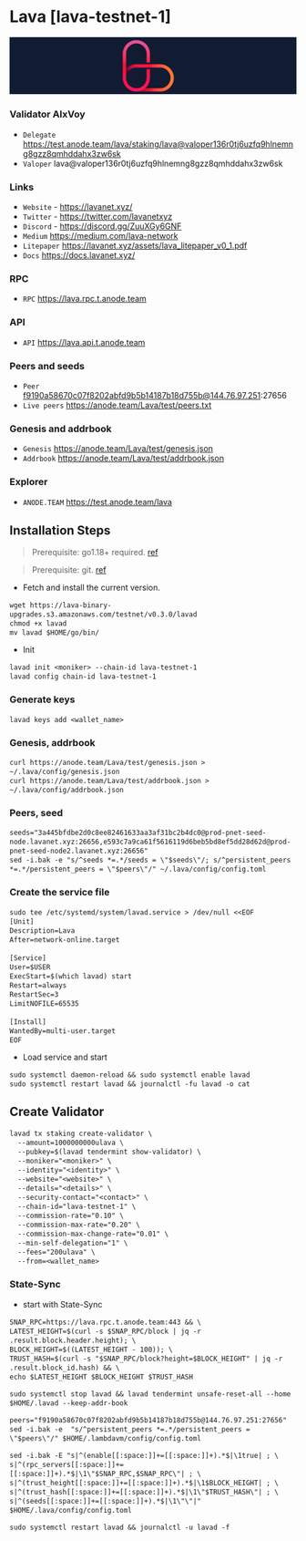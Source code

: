 # Lava [lava-testnet-1]
![Lava Guide](https://github.com/Voynitskiy/Voynitskiy/blob/main/testnet/Lava/Lava.png)
### Validator AlxVoy
* `Delegate` https://test.anode.team/lava/staking/lava@valoper136r0tj6uzfq9hlnemng8gzz8qmhddahx3zw6sk
* `Valoper` lava@valoper136r0tj6uzfq9hlnemng8gzz8qmhddahx3zw6sk
### Links
* `Website` - https://lavanet.xyz/
* `Twitter` - https://twitter.com/lavanetxyz
* `Discord` - https://discord.gg/ZuuXGy6GNF
* `Medium` https://medium.com/lava-network
* `Litepaper` https://lavanet.xyz/assets/lava_litepaper_v0_1.pdf
* `Docs` https://docs.lavanet.xyz/
### RPC
* `RPC` https://lava.rpc.t.anode.team
### API
* `API` https://lava.api.t.anode.team
### Peers and seeds
* `Peer` f9190a58670c07f8202abfd9b5b14187b18d755b@144.76.97.251:27656
* `Live peers` https://anode.team/Lava/test/peers.txt
### Genesis and addrbook
* `Genesis` https://anode.team/Lava/test/genesis.json
* `Addrbook` https://anode.team/Lava/test/addrbook.json
### Explorer
* `ANODE.TEAM` https://test.anode.team/lava
## Installation Steps
>Prerequisite: go1.18+ required. [ref](https://golang.org/doc/install)

>Prerequisite: git. [ref](https://github.com/git/git)

* Fetch and install the current version.
```shell
wget https://lava-binary-upgrades.s3.amazonaws.com/testnet/v0.3.0/lavad
chmod +x lavad
mv lavad $HOME/go/bin/
```
* Init
```
lavad init <moniker> --chain-id lava-testnet-1
lavad config chain-id lava-testnet-1
```

### Generate keys
```
lavad keys add <wallet_name>
```
### Genesis, addrbook
```
curl https://anode.team/Lava/test/genesis.json > ~/.lava/config/genesis.json
curl https://anode.team/Lava/test/addrbook.json > ~/.lava/config/addrbook.json
```
### Peers, seed
```
seeds="3a445bfdbe2d0c8ee82461633aa3af31bc2b4dc0@prod-pnet-seed-node.lavanet.xyz:26656,e593c7a9ca61f5616119d6beb5bd8ef5dd28d62d@prod-pnet-seed-node2.lavanet.xyz:26656"
sed -i.bak -e "s/^seeds *=.*/seeds = \"$seeds\"/; s/^persistent_peers *=.*/persistent_peers = \"$peers\"/" ~/.lava/config/config.toml
```
### Create the service file
```
sudo tee /etc/systemd/system/lavad.service > /dev/null <<EOF
[Unit]
Description=Lava
After=network-online.target

[Service]
User=$USER
ExecStart=$(which lavad) start
Restart=always
RestartSec=3
LimitNOFILE=65535

[Install]
WantedBy=multi-user.target
EOF
```
* Load service and start
```
sudo systemctl daemon-reload && sudo systemctl enable lavad
sudo systemctl restart lavad && journalctl -fu lavad -o cat
```
## Create Validator
```
lavad tx staking create-validator \
  --amount=1000000000ulava \
  --pubkey=$(lavad tendermint show-validator) \
  --moniker="<moniker>" \
  --identity="<identity>" \
  --website="<website>" \
  --details="<details>" \
  --security-contact="<contact>" \
  --chain-id="lava-testnet-1" \
  --commission-rate="0.10" \
  --commission-max-rate="0.20" \
  --commission-max-change-rate="0.01" \
  --min-self-delegation="1" \
  --fees="200ulava" \
  --from=<wallet_name>
```
### State-Sync
* start with State-Sync
```
SNAP_RPC=https://lava.rpc.t.anode.team:443 && \
LATEST_HEIGHT=$(curl -s $SNAP_RPC/block | jq -r .result.block.header.height); \
BLOCK_HEIGHT=$((LATEST_HEIGHT - 100)); \
TRUST_HASH=$(curl -s "$SNAP_RPC/block?height=$BLOCK_HEIGHT" | jq -r .result.block_id.hash) && \
echo $LATEST_HEIGHT $BLOCK_HEIGHT $TRUST_HASH
```
```
sudo systemctl stop lavad && lavad tendermint unsafe-reset-all --home $HOME/.lavad --keep-addr-book
```
```
peers="f9190a58670c07f8202abfd9b5b14187b18d755b@144.76.97.251:27656"
sed -i.bak -e  "s/^persistent_peers *=.*/persistent_peers = \"$peers\"/" $HOME/.lambdavm/config/config.toml
```
```
sed -i.bak -E "s|^(enable[[:space:]]+=[[:space:]]+).*$|\1true| ; \
s|^(rpc_servers[[:space:]]+=[[:space:]]+).*$|\1\"$SNAP_RPC,$SNAP_RPC\"| ; \
s|^(trust_height[[:space:]]+=[[:space:]]+).*$|\1$BLOCK_HEIGHT| ; \
s|^(trust_hash[[:space:]]+=[[:space:]]+).*$|\1\"$TRUST_HASH\"| ; \
s|^(seeds[[:space:]]+=[[:space:]]+).*$|\1\"\"|" $HOME/.lava/config/config.toml
```
```
sudo systemctl restart lavad && journalctl -u lavad -f
```
